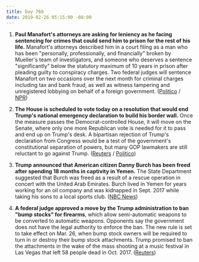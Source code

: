 ```yaml
---
title: Day 768
date: 2019-02-26 05:15:00 -08:00
---
```


1. **Paul Manafort's attorneys are asking for leniency as he facing sentencing for crimes that could send him to prison for the rest of his life.** Manafort's attorneys described him in a court filing as a man who has been "personally, professionally, and financially" broken by Mueller's team of investigators, and someone who deserves a sentence "significantly" below the statutory maximum of 10 years in prison after pleading guilty to conspiracy charges. Two federal judges will sentence Manafort on two occasions over the next month for criminal charges including tax and bank fraud, as well as witness tampering and unregistered lobbying on behalf of a foreign government. ([Politico](https://www.politico.com/story/2019/02/25/paul-manafort-sentencing-1186562) / [NPR](https://www.npr.org/2019/02/26/698027383/manafort-seeks-leniency-in-sentencing))

2. **The House is scheduled to vote today on a resolution that would end Trump's national emergency declaration to build his border wall.** Once the measure passes the Democrat-controlled House, it will move on the Senate, where only one more Republican vote is needed for it to pass and end up on Trump's desk. A bipartisan rejection of Trump's declaration from Congress would be a test of the government's constitutional separation of powers, but many GOP lawmakers are still reluctant to go against Trump. ([Reuters](https://www.reuters.com/article/us-usa-trump-congress-idUSKCN1QF0FX) / [Politico](https://www.politico.com/story/2019/02/25/trump-national-emergency-congress-1185589))

3. **Trump announced that American citizen Danny Burch has been freed after spending 18 months in captivity in Yemen.** The State Department suggested that Burch was freed as a result of a rescue operation in concert with the United Arab Emirates. Burch lived in Yemen for years working for an oil company and was kidnapped in Sept. 2017 while taking his sons to a local sports club. ([NBC News](https://www.nbcnews.com/politics/donald-trump/trump-says-danny-burch-american-held-captive-yemen-has-been-n976036))

4. **A federal judge approved a move by the Trump administration to ban "bump stocks" for firearms**, which allow semi-automatic weapons to be converted to automatic weapons. Opponents say the government does not have the legal authority to enforce the ban. The new rule is set to take effect on Mar. 26, when bump stock owners will be required to turn in or destroy their bump stock attachments. Trump promised to ban the attachments in the wake of the mass shooting at a music festival in Las Vegas that left 58 people dead in Oct. 2017. ([Reuters](https://www.aol.com/article/news/2019/02/26/judge-gives-green-light-to-donald-trumps-ban-on-gun-bump-stocks/23678081/))